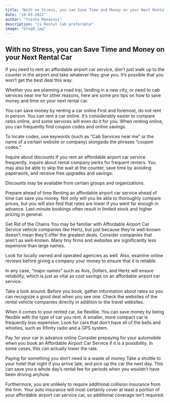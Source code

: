 ```yaml
---
title: "With no Stress, you can Save Time and Money on your Next Rental Car"
date: "10-03-2022"
author: "Tvesha Manasavi"
description: "is Rental Cab preferable"
image: "blog8.jpg"
---
```

## With no Stress, you can Save Time and Money on your Next Rental Car
If you need to rent an affordable airport car service, don’t just walk up to the counter in the airport and take whatever they give you. It’s possible that you won’t get the best deal this way.
 
Whether you are planning a road trip, landing in a new city, or need to cab services near me for other reasons, here are some pro tips on how to save money and time on your next rental car.
 
You can save money by renting a car online
First and foremost, do not rent in person. You can rent a car online. It’s considerably easier to compare rates online, and some services will even do it for you. When renting online, you can frequently find coupon codes and online savings.
 
To locate codes, use keywords (such as “Cab Services near me” or the name of a certain website or company) alongside the phrases “coupon codes.”
 
Inquire about discounts
If you rent an affordable airport car service frequently, inquire about rental company perks for frequent renters. You may also be able to skip the wait at the counter, save time by avoiding paperwork, and receive free upgrades and savings.
 
Discounts may be available from certain groups and organizations.
 
Prepare ahead of time
Renting an affordable airport car service ahead of time can save you money. Not only will you be able to thoroughly compare prices, but you will also find that rates are lower if you went far enough in advance. Last-minute bookings often result in limited stock and higher pricing in general.
 
Get Rid of the Chains
You may be familiar with Affordable Airport Car Service vehicle companies like Hertz, but just because they’re well-known doesn’t mean they’ll offer the greatest deals. Consider companies that aren’t as well-known. Many tiny firms and websites are significantly less expensive than large names.
 
Look for locally owned and operated agencies as well. Also, examine online reviews before giving a company your money to ensure that it is reliable.
 
In any case, “major names” such as Avis, Dollars, and Hertz will ensure reliability, which is just as vital as cost savings on an affordable airport car service.
 
Take a look around.
Before you book, gather information about rates so you can recognize a good deal when you see one. Check the websites of the rental vehicle companies directly in addition to the travel websites.
 
When it comes to your rented car, be flexible.
You can save money by being flexible with the type of car you rent. A smaller, more compact car is frequently less expensive. Look for cars that don’t have all of the bells and whistles, such as Xfinity radio and a GPS system.
 
Pay for your car in advance online
Consider prepaying for your automobile when you book an Affordable Airport Car Service if it is a possibility. In some cases, this can actually lower the rate.
 
Paying for something you don’t need is a waste of money
Take a shuttle to your hotel that night if you arrive late, and pick up the car the next day. This can save you a whole day’s rental fee for periods when you wouldn’t have been driving anyhow.
 
Furthermore, you are unlikely to require additional collision insurance from the firm. Your auto insurance will most certainly cover at least a portion of your affordable airport car service car, so additional coverage isn’t required.
